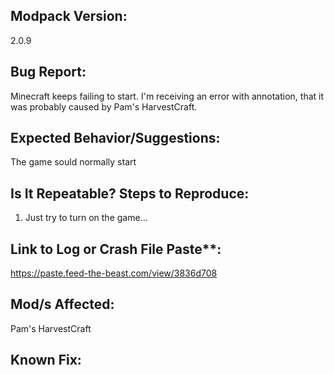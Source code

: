 <!--
Thanks for reporting an issue you've found. Please delete
this text and fill in the template below as best as you can, even if you are unsure.
Note: We do not offer support to any external modifications to this modpack, such as using mods like optifine or plugins like sponge  
-->

## Modpack Version: 
<!-- Required -->
2.0.9
## Bug Report:
<!-- Bugs: Describe the current behavior -->
Minecraft keeps failing to start.
I'm receiving an error with annotation, that it was probably caused by Pam's HarvestCraft.
## Expected Behavior/Suggestions:
<!-- Bugs: Describe the expected behavior -->
<!-- Suggestions: Tell us how it should be -->
The game sould normally start
## Is It Repeatable? Steps to Reproduce: 
<!--- Video evidence to reproduce is preferred, otherwise list steps below-->
1. Just try to turn on the game...
<!--- Add more if needed -->

## Link to Log or Crash File Paste**: 
<!-- Use https://paste.feed-the-beast.com/ to paste the text of your log/crash file -->
https://paste.feed-the-beast.com/view/3836d708
## Mod/s Affected: 
<!-- optional; list an mods confirmed to cause the issue -->
Pam's HarvestCraft
## Known Fix: 
<!-- optional; if you know of a fix please let me know! Thanks -->
